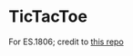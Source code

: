 # TicTacToe
For ES.1806; credit to [this repo](https://github.com/MJeremy2017/reinforcement-learning-implementation/tree/master)
